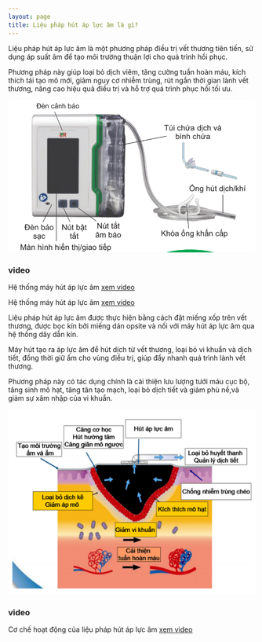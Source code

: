 ```yaml
---
layout: page
title: Liệu pháp hút áp lực âm là gì?
---
```


Liệu pháp hút áp lực âm là một phương pháp điều trị vết thương tiên tiến, sử dụng áp suất âm để tạo môi trường thuận lợi cho quá trình hồi phục. 

Phương pháp này giúp loại bỏ dịch viêm, tăng cường tuần hoàn máu, kích thích tái tạo mô mới, giảm nguy cơ nhiễm trùng, rút ngắn thời gian lành vết thương, nâng cao hiệu quả điều trị và hỗ trợ quá trình phục hồi tối ưu.

![Hệ thống máy hút áp lực âm](/assets/img/hethongmay.png)

### video

Hệ thống máy hút áp lực âm [xem video](https://www.youtube.com/watch?v=2-9p-uYjFE4)

Hệ thống máy hút áp lực âm [xem video](https://www.youtube.com/watch?v=ChYVGQU0oVw)

Liệu pháp hút áp lực âm được thực hiện bằng cách đặt miếng xốp trên vết thương, được bọc kín bởi miếng dán opsite và nối với máy hút áp lực âm qua hệ thống dây dẫn kín. 

Máy hút tạo ra áp lực âm để hút dịch từ vết thương, loại bỏ vi khuẩn và dịch tiết, đồng thời giữ ẩm cho vùng điều trị, giúp đẩy nhanh quá trình lành vết thương.

Phương pháp này có tác dụng chính là cải thiện lưu lượng tưới máu cục bộ, tăng sinh mô hạt, tăng tân tạo mạch, loại bỏ dịch tiết và giảm phù nề,và giảm sự xâm nhập của vi khuẩn.

![Cơ chế hoạt động của liệu pháp hút áp lực âm](/assets/img/coche.png)

### video

Cơ chế hoạt động của liệu pháp hút áp lực âm [xem video](https://en.wikipedia.org/wiki/The_Princess_Bride_%28film%29)

